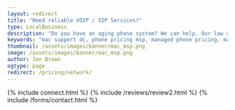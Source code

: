```yaml
---
layout: redirect
title: "Need reliable VOIP / SIP Services?"
type: LocalBusiness
description: "Do you have an aging phone system? We can help. Our low cost VOIP / SIP service offering is affordable on any budget." 
keywords: "mac support dc, phone pricing msp, managed phone pricing, managed msp phones, dc phone managed voip, managed sip dc phone, user network pricing, pricing plans affordable, pricing plans manage, sip pricing plans, voip sip pricing, touch mac support"
thumbnail: /assets/images/banner/mac_msp.png
image: /assets/images/banner/mac_msp.png
author: Jon Brown
ogtype: page
redirect: /pricing/network/
---
```

{% include connect.html %}
{% include /reviews/review2.html %}
{% include /forms/contact.html %}